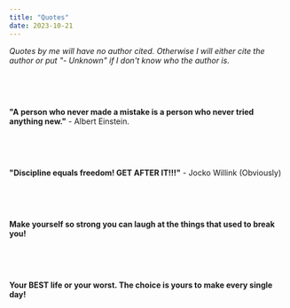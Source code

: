 ```yaml
---
title: "Quotes"
date: 2023-10-21
---
```


*Quotes by me will have no author cited. Otherwise I will either cite the author or put "- Unknown" if I don't know who the author is.*

&nbsp;

&nbsp;


**"A person who never made a mistake is a person who never tried anything new."** - Albert Einstein.


&nbsp;

&nbsp;


**"Discipline equals freedom! GET AFTER IT!!!"** - Jocko Willink (Obviously)


&nbsp;

&nbsp;


**Make yourself so strong you can laugh at the things that used to break you!**

&nbsp;

&nbsp;


**Your BEST life or your worst. The choice is yours to make every single day!**

&nbsp;

&nbsp;



